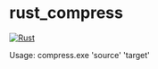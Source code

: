 ﻿# rust_compress

[![Rust](https://github.com/ahendre2010/rust_compress/actions/workflows/rust.yml/badge.svg)](https://github.com/ahendre2010/rust_compress/actions/workflows/rust.yml)

Usage: compress.exe 'source' 'target'
